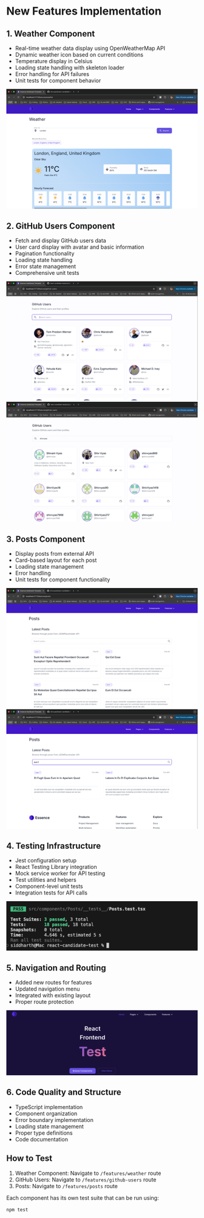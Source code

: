 # New Features Implementation

## 1. Weather Component
- Real-time weather data display using OpenWeatherMap API
- Dynamic weather icon based on current conditions
- Temperature display in Celsius
- Loading state handling with skeleton loader
- Error handling for API failures
- Unit tests for component behavior

![alt text](./screenshots/weather.png)

## 2. GitHub Users Component
- Fetch and display GitHub users data
- User card display with avatar and basic information
- Pagination functionality
- Loading state handling
- Error state management
- Comprehensive unit tests

![alt text](./screenshots/image-3.png)
![alt text](./screenshots/image-4.png)



## 3. Posts Component
- Display posts from external API
- Card-based layout for each post
- Loading state management
- Error handling
- Unit tests for component functionality

![alt text](./screenshots/json1.png)
![alt text](./screenshots/json2.png)


## 4. Testing Infrastructure
- Jest configuration setup
- React Testing Library integration
- Mock service worker for API testing
- Test utilities and helpers
- Component-level unit tests
- Integration tests for API calls

![alt text](./screenshots/test.png)

## 5. Navigation and Routing
- Added new routes for features
- Updated navigation menu
- Integrated with existing layout
- Proper route protection

![alt text](./screenshots/navigation.png)

## 6. Code Quality and Structure
- TypeScript implementation
- Component organization
- Error boundary implementation
- Loading state management
- Proper type definitions
- Code documentation

## How to Test
1. Weather Component: Navigate to `/features/weather` route
2. GitHub Users: Navigate to `/features/github-users` route
3. Posts: Navigate to `/features/posts` route

Each component has its own test suite that can be run using:
```bash
npm test
```
